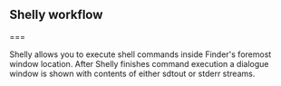 ## Shelly workflow
===

Shelly allows you to execute shell commands inside Finder's foremost window location. After Shelly finishes command execution a dialogue window is shown with contents of either sdtout or stderr streams.